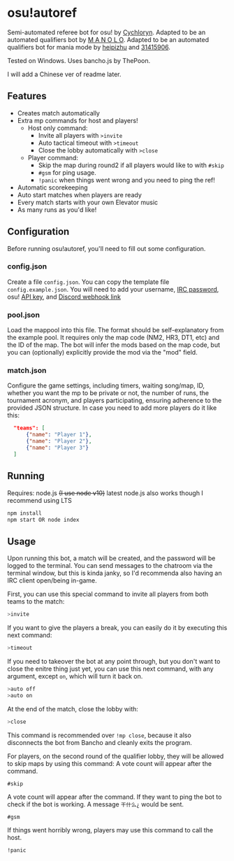 # osu!autoref

Semi-automated referee bot for osu! by [Cychloryn](https://osu.ppy.sh/users/6921736). Adapted to be an automated qualifiers bot by [M A N O L O](https://osu.ppy.sh/users/12296128). Adapted to be an automated qualifiers bot for mania mode by [heipizhu](https://osu.ppy.sh/users/29319435) and [31415906](https://osu.ppy.sh/users/33138632).

Tested on Windows.
Uses bancho.js by ThePoon.

I will add a Chinese ver of readme later.

## Features
- Creates match automatically
- Extra mp commands for host and players!
  - Host only command:
    - Invite all players with `>invite`
    - Auto tactical timeout with `>timeout`
    - Close the lobby automatically with `>close`
  - Player command:
    - Skip the map during round2 if all players would like to with `#skip`
    - `#gsm` for ping usage.
    - `!panic` when things went wrong and you need to ping the ref!
- Automatic scorekeeping
- Auto start matches when players are ready
- Every match starts with your own Elevator music
- As many runs as you'd like!
 
## Configuration
Before running osu!autoref, you'll need to fill out some configuration.

### config.json
Create a file `config.json`. You can copy the template file `config.example.json`. You will need to add your username, [IRC password](https://osu.ppy.sh/p/irc),  osu! [API key](https://osu.ppy.sh/p/api), and [Discord webhook link](https://support.discord.com/hc/en-us/articles/228383668-Intro-to-Webhooks)

### pool.json
Load the mappool into this file. The format should be self-explanatory from the example pool. It requires only the map code (NM2, HR3, DT1, etc) and the ID of the map. The bot will infer the mods based on the map code, but you can (optionally) explicitly provide the mod via the "mod" field.

### match.json
Configure the game settings, including timers, waiting song/map, ID, whether you want the mp to be private or not, the number of runs, the tournament acronym, and players participating, ensuring adherence to the provided JSON structure. 
In case you need to add more players do it like this:
```json
  "teams": [
      {"name": "Player 1"},
      {"name": "Player 2"},
      {"name": "Player 3"}
  ]
```
## Running
Requires: node.js ~~(I use node v10)~~ latest node.js also works though I recommend using LTS
```py
npm install
npm start OR node index
```

## Usage
Upon running this bot, a match will be created, and the password will be logged to the terminal. You can send messages to the chatroom via the terminal window, but this is kinda janky, so I'd recommenda also having an IRC client open/being in-game.

First, you can use this special command to invite all players from both teams to the match:
```py
>invite
```
If you want to give the players a break, you can easily do it by executing this next command:
```py
>timeout
```
If you need to takeover the bot at any point through, but you don't want to close the enitre thing just yet, you can use this next command, with any argument, except `on`, which will turn it back on.
```py
>auto off
>auto on
```
At the end of the match, close the lobby with:
```py
>close
```
This command is recommended over `!mp close`, because it also disconnects the bot from Bancho and cleanly exits the program.

For players, on the second round of the qualifier lobby, they will be allowed to skip maps by using this command: A vote count will appear after the command.
```
#skip
```
A vote count will appear after the command.
If they want to ping the bot to check if the bot is working. A message `干什么¿` would be sent.
```
#gsm
```
If things went horribly wrong, players may use this command to call the host.
```
!panic
```

